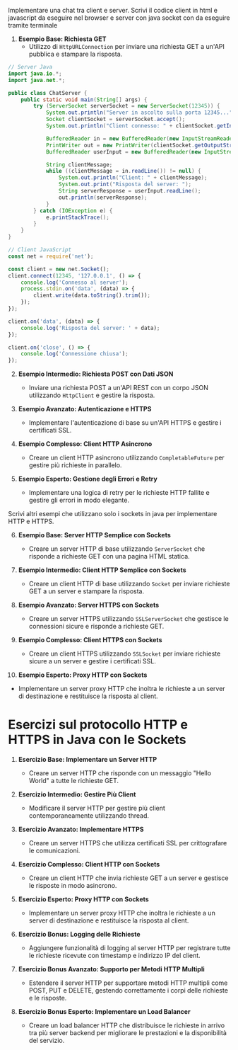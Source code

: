 Implementare una chat tra client e server. Scrivi il codice client in html e javascript da eseguire nel browser e server con java socket con da eseguire  tramite terminale 


1. **Esempio Base: Richiesta GET**
   - Utilizzo di `HttpURLConnection` per inviare una richiesta GET a un'API pubblica e stampare la risposta.

```java
// Server Java
import java.io.*;
import java.net.*;

public class ChatServer {
    public static void main(String[] args) {
        try (ServerSocket serverSocket = new ServerSocket(12345)) {
            System.out.println("Server in ascolto sulla porta 12345...");
            Socket clientSocket = serverSocket.accept();
            System.out.println("Client connesso: " + clientSocket.getInetAddress());

            BufferedReader in = new BufferedReader(new InputStreamReader(clientSocket.getInputStream()));
            PrintWriter out = new PrintWriter(clientSocket.getOutputStream(), true);
            BufferedReader userInput = new BufferedReader(new InputStreamReader(System.in));

            String clientMessage;
            while ((clientMessage = in.readLine()) != null) {
                System.out.println("Client: " + clientMessage);
                System.out.print("Risposta del server: ");
                String serverResponse = userInput.readLine();
                out.println(serverResponse);
            }
        } catch (IOException e) {
            e.printStackTrace();
        }
    }
}
```

```javascript
// Client JavaScript
const net = require('net');

const client = new net.Socket();
client.connect(12345, '127.0.0.1', () => {
    console.log('Connesso al server');
    process.stdin.on('data', (data) => {
        client.write(data.toString().trim());
    });
});

client.on('data', (data) => {
    console.log('Risposta del server: ' + data);
});

client.on('close', () => {
    console.log('Connessione chiusa');
});
```

2. **Esempio Intermedio: Richiesta POST con Dati JSON**
   - Inviare una richiesta POST a un'API REST con un corpo JSON utilizzando `HttpClient` e gestire la risposta.

3. **Esempio Avanzato: Autenticazione e HTTPS**
   - Implementare l'autenticazione di base su un'API HTTPS e gestire i certificati SSL.

4. **Esempio Complesso: Client HTTP Asincrono**
   - Creare un client HTTP asincrono utilizzando `CompletableFuture` per gestire più richieste in parallelo.

5. **Esempio Esperto: Gestione degli Errori e Retry**
   - Implementare una logica di retry per le richieste HTTP fallite e gestire gli errori in modo elegante.

Scrivi altri esempi che utilizzano solo i sockets in java per implementare HTTP e HTTPS.

6. **Esempio Base: Server HTTP Semplice con Sockets**
   - Creare un server HTTP di base utilizzando `ServerSocket` che risponde a richieste GET con una pagina HTML statica.

7. **Esempio Intermedio: Client HTTP Semplice con Sockets**
   - Creare un client HTTP di base utilizzando `Socket` per inviare richieste GET a un server e stampare la risposta.

8. **Esempio Avanzato: Server HTTPS con Sockets**
   - Creare un server HTTPS utilizzando `SSLServerSocket` che gestisce le connessioni sicure e risponde a richieste GET.

9. **Esempio Complesso: Client HTTPS con Sockets**
   - Creare un client HTTPS utilizzando `SSLSocket` per inviare richieste sicure a un server e gestire i certificati SSL.

10. **Esempio Esperto: Proxy HTTP con Sockets**
   - Implementare un server proxy HTTP che inoltra le richieste a un server di destinazione e restituisce la risposta al client.

# Esercizi sul protocollo HTTP e HTTPS in Java con le Sockets

1. **Esercizio Base: Implementare un Server HTTP**
   - Creare un server HTTP che risponde con un messaggio "Hello World" a tutte le richieste GET.

2. **Esercizio Intermedio: Gestire Più Client**
   - Modificare il server HTTP per gestire più client contemporaneamente utilizzando thread.

3. **Esercizio Avanzato: Implementare HTTPS**
   - Creare un server HTTPS che utilizza certificati SSL per crittografare le comunicazioni.

4. **Esercizio Complesso: Client HTTP con Sockets**
   - Creare un client HTTP che invia richieste GET a un server e gestisce le risposte in modo asincrono.

5. **Esercizio Esperto: Proxy HTTP con Sockets**
   - Implementare un server proxy HTTP che inoltra le richieste a un server di destinazione e restituisce la risposta al client.
6. **Esercizio Bonus: Logging delle Richieste**
   - Aggiungere funzionalità di logging al server HTTP per registrare tutte le richieste ricevute con timestamp e indirizzo IP del client.
7. **Esercizio Bonus Avanzato: Supporto per Metodi HTTP Multipli**
   - Estendere il server HTTP per supportare metodi HTTP multipli come POST, PUT e DELETE, gestendo correttamente i corpi delle richieste e le risposte.
8. **Esercizio Bonus Esperto: Implementare un Load Balancer**
   - Creare un load balancer HTTP che distribuisce le richieste in arrivo tra più server backend per migliorare le prestazioni e la disponibilità del servizio.

